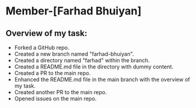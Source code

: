 # Member-[Farhad Bhuiyan] 
## Overview of my task: 
- Forked a GitHub repo.
- Created a new branch named "farhad-bhuiyan". 
- Created a directory named "farhad" within the branch. 
- Created a README.md file in the directory with dummy content. 
- Created a PR to the main repo. 
- Enhanced the README.md file in the main branch with the overview of my task.
- Created another PR to the main repo. 
- Opened issues on the main repo.

